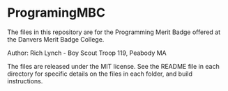 # ProgramingMBC

The files in this repository are for the Programming Merit Badge offered at the
Danvers Merit Badge College.

Author: Rich Lynch - Boy Scout Troop 119, Peabody MA

The files are released under the MIT license.  See the README file in each directory for
specific details on the files in each folder, and build instructions.
